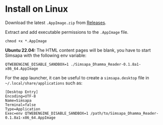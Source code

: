 # Install on Linux

Download the latest `.AppImage.zip` from [Releases](https://github.com/simsapa/simsapa/releases/).

Extract and add executable permissions to the `.AppImage` file.

```
chmod +x *.AppImage
```

**Ubuntu 22.04:** The HTML content pages will be blank, you have to start Simsapa with the following env variable:

``` shell
QTWEBENGINE_DISABLE_SANDBOX=1 ./Simsapa_Dhamma_Reader-0.1.8a1-x86_64.AppImage
```

For the app launcher, it can be useful to create a `simsapa.desktop` file in `~/.local/share/applications` such as:

```
[Desktop Entry]
Encoding=UTF-8
Name=Simsapa
Terminal=false
Type=Application
Exec=env QTWEBENGINE_DISABLE_SANDBOX=1 /path/to/Simsapa_Dhamma_Reader-0.1.8a1-x86_64.AppImage
```


